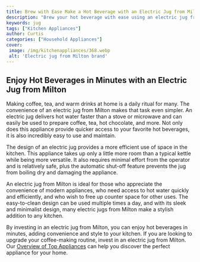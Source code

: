 ```yaml
---
title: Brew with Ease Make a Hot Beverage with an Electric Jug from Milton
description: "Brew your hot beverage with ease using an electric jug from Milton Enjoy the convenience of automatic shut-off and precise temperature control Learn how to make a perfect cup of coffee or tea with your Milton electric jug"
keywords: jug
tags: ["Kitchen Appliances"]
author: Curtis
categories: ["Household Appliances"]
cover: 
 image: /img/kitchenappliances/368.webp
 alt: 'Electric jug from Milton brand'
---
```

## Enjoy Hot Beverages in Minutes with an Electric Jug from Milton

Making coffee, tea, and warm drinks at home is a daily ritual for many. The convenience of an electric jug from Milton makes that task even simpler. An electric jug delivers hot water faster than a stove or microwave and can easily be used to prepare coffee, tea, hot chocolate, and more. Not only does this appliance provide quicker access to your favorite hot beverages, it is also incredibly easy to use and maintain.

The design of an electric jug provides a more efficient use of space in the kitchen. This appliance takes up only a little more room than a typical kettle while being more versatile. It also requires minimal effort from the operator and is relatively safe, plus the automatic shut-off feature prevents the jug from boiling dry and damaging the appliance. 

An electric jug from Milton is ideal for those who appreciate the convenience of modern appliances, who need access to hot water quickly and efficiently, and who wish to free up counter space for other uses. The easy-to-clean design can be used multiple times a day, and with its sleek and minimalist design, many electric jugs from Milton make a stylish addition to any kitchen.

By investing in an electric jug from Milton, you can enjoy hot beverages in minutes, adding convenience and style to your kitchen. If you are looking to upgrade your coffee-making routine, invest in an electric jug from Milton. Our [Overview of Top Appliances](./pages/appliance-overview) can help you discover the perfect appliance for your home.
